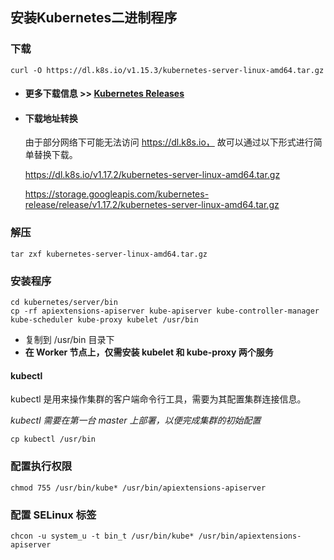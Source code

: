



## 安装Kubernetes二进制程序

### 下载

```shell
curl -O https://dl.k8s.io/v1.15.3/kubernetes-server-linux-amd64.tar.gz
```

- #### 更多下载信息 >> [Kubernetes Releases](https://github.com/kubernetes/kubernetes/releases)

- #### 下载地址转换

  由于部分网络下可能无法访问 https://dl.k8s.io， 故可以通过以下形式进行简单替换下载。

  https://dl.k8s.io/v1.17.2/kubernetes-server-linux-amd64.tar.gz

  https://storage.googleapis.com/kubernetes-release/release/v1.17.2/kubernetes-server-linux-amd64.tar.gz



### 解压

```shell
tar zxf kubernetes-server-linux-amd64.tar.gz
```



### 安装程序

```shell
cd kubernetes/server/bin
cp -rf apiextensions-apiserver kube-apiserver kube-controller-manager kube-scheduler kube-proxy kubelet /usr/bin
```

  - 复制到 /usr/bin 目录下
  - **在 Worker 节点上，仅需安装 kubelet 和 kube-proxy 两个服务**



#### kubectl

kubectl 是用来操作集群的客户端命令行工具，需要为其配置集群连接信息。



*kubectl 需要在第一台 master 上部署，以便完成集群的初始配置*



```shell
cp kubectl /usr/bin
```



### 配置执行权限

```shell
chmod 755 /usr/bin/kube* /usr/bin/apiextensions-apiserver
```





### 配置 SELinux 标签

```shell
chcon -u system_u -t bin_t /usr/bin/kube* /usr/bin/apiextensions-apiserver
```

